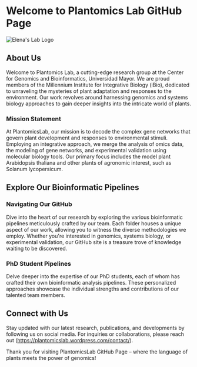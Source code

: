 # Welcome to Plantomics Lab GitHub Page

![Elena's Lab Logo](https://plantomicslab.files.wordpress.com/2018/09/plantomics_vrt_color_bajada.png?w=1086&h=545)

## About Us

Welcome to Plantomics Lab, a cutting-edge research group at the Center for Genomics and Bioinformatics, Universidad Mayor. We are proud members of the Millennium Institute for Integrative Biology (iBio), dedicated to unraveling the mysteries of plant adaptation and responses to the environment. Our work revolves around harnessing genomics and systems biology approaches to gain deeper insights into the intricate world of plants.

### Mission Statement

At PlantomicsLab, our mission is to decode the complex gene networks that govern plant development and responses to environmental stimuli. Employing an integrative approach, we merge the analysis of omics data, the modeling of gene networks, and experimental validation using molecular biology tools. Our primary focus includes the model plant Arabidopsis thaliana and other plants of agronomic interest, such as Solanum lycopersicum.

## Explore Our Bioinformatic Pipelines

### Navigating Our GitHub

Dive into the heart of our research by exploring the various bioinformatic pipelines meticulously crafted by our team. Each folder houses a unique aspect of our work, allowing you to witness the diverse methodologies we employ. Whether you're interested in genomics, systems biology, or experimental validation, our GitHub site is a treasure trove of knowledge waiting to be discovered.

### PhD Student Pipelines

Delve deeper into the expertise of our PhD students, each of whom has crafted their own bioinformatic analysis pipelines. These personalized approaches showcase the individual strengths and contributions of our talented team members.

## Connect with Us

Stay updated with our latest research, publications, and developments by following us on social media. For inquiries or collaborations, please reach out (https://plantomicslab.wordpress.com/contact/).

Thank you for visiting PlantomicsLab GitHub Page – where the language of plants meets the power of genomics!


